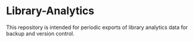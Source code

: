 # Library-Analytics

This repository is intended for periodic exports of library analytics data for backup and version control.
